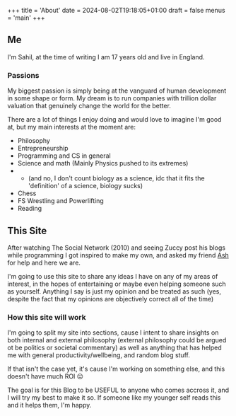 +++
title = 'About'
date = 2024-08-02T19:18:05+01:00
draft = false
menus = 'main'
+++

## Me

I'm Sahil, at the time of writing I am 17 years old and live in England.

### Passions
My biggest passion is simply being at the vanguard of human development in some shape or form.
My dream is to run companies with trillion dollar valuation that genuinely change the world 
for the better.

There are a lot of things I enjoy doing and would love to imagine I'm good at, 
but my main interests at the moment are:

- Philosophy
- Entrepreneurship
- Programming and CS in general
- Science and math (Mainly Physics pushed to its extremes)
- - (and no, I don't count biology as a science, idc that it fits the 'definition' of a science, biology sucks)
- Chess
- FS Wrestling and Powerlifting
- Reading


## This Site

After watching The Social Network (2010) and seeing Zuccy post his blogs while programming I got inspired
 to make my own, and asked my friend [Ash](https://ash.fail)
 for help and here we are.

I'm going to use this site to share any ideas I have on any of my areas of interest, 
in the hopes of entertaining or maybe even helping someone such as yourself.
Anything I say is just my opinion and be treated as such (yes, despite the fact that my opinions are objectively correct all of the time)


### How this site will work

I'm going to split my site into sections, cause I intent to share insights on both internal and external philosophy (external philosophy could be argued ot be politics or societal commentary) as well as anything that has helped me with general productivity/wellbeing, and random blog stuff.

If that isn't the case yet, it's cause I'm working on something else, and this doesn't have much ROI 😔 

The goal is for this Blog to be USEFUL to anyone who comes accross it, and I will try my best to make it so.
If someone like my younger self reads this and it helps them, I'm happy.
